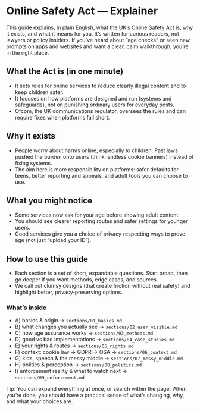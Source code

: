 # Online Safety Act — Explainer

This guide explains, in plain English, what the UK’s Online Safety Act is, why it exists, and what it means for you. It’s written for curious readers, not lawyers or policy insiders. If you’ve heard about “age checks” or seen new prompts on apps and websites and want a clear, calm walkthrough, you’re in the right place.

## What the Act is (in one minute)
- It sets rules for online services to reduce clearly illegal content and to keep children safer.
- It focuses on how platforms are designed and run (systems and safeguards), not on punishing ordinary users for everyday posts.
- Ofcom, the UK communications regulator, oversees the rules and can require fixes when platforms fall short.

## Why it exists
- People worry about harms online, especially to children. Past laws pushed the burden onto users (think: endless cookie banners) instead of fixing systems.
- The aim here is more responsibility on platforms: safer defaults for teens, better reporting and appeals, and adult tools you can choose to use.

## What you might notice
- Some services now ask for your age before showing adult content.
- You should see clearer reporting routes and safer settings for younger users.
- Good services give you a choice of privacy‑respecting ways to prove age (not just “upload your ID”).

## How to use this guide
- Each section is a set of short, expandable questions. Start broad, then go deeper if you want methods, edge cases, and sources.
- We call out clumsy designs (that create friction without real safety) and highlight better, privacy‑preserving options.

### What’s inside
- A) basics & origin → `sections/01_basics.md`
- B) what changes you actually see → `sections/02_user_visible.md`
- C) how age assurance works → `sections/03_methods.md`
- D) good vs bad implementations → `sections/04_case_studies.md`
- E) your rights & routes → `sections/05_rights.md`
- F) context: cookie law → GDPR → OSA → `sections/06_context.md`
- G) kids, speech & the messy middle → `sections/07_messy_middle.md`
- H) politics & perception → `sections/08_politics.md`
- I) enforcement reality & what to watch next → `sections/09_enforcement.md`

Tip: You can expand everything at once, or search within the page. When you’re done, you should have a practical sense of what’s changing, why, and what your choices are.

